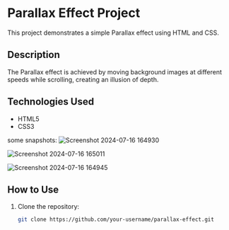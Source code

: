 # Parallax Effect Project

This project demonstrates a simple Parallax effect using HTML and CSS.

## Description

The Parallax effect is achieved by moving background images at different speeds while scrolling, creating an illusion of depth.

## Technologies Used

- HTML5
- CSS3

some snapshots:
![Screenshot 2024-07-16 164930](https://github.com/user-attachments/assets/588754ea-0b39-4a4b-a8a5-b764e353e532)


![Screenshot 2024-07-16 165011](https://github.com/user-attachments/assets/5450f9bd-898a-4f73-918c-3985e97dbad7)



![Screenshot 2024-07-16 164945](https://github.com/user-attachments/assets/10c2a394-6a82-4f18-9ca7-e04546baab83)

## How to Use
1. Clone the repository:
   ```bash
   git clone https://github.com/your-username/parallax-effect.git
